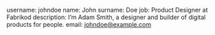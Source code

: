username: johndoe
name: John
surname: Doe
job: Product Designer at Fabrikod
description: I’m Adam Smith, a designer and builder of digital products for people.
email: johndoe@example.com

